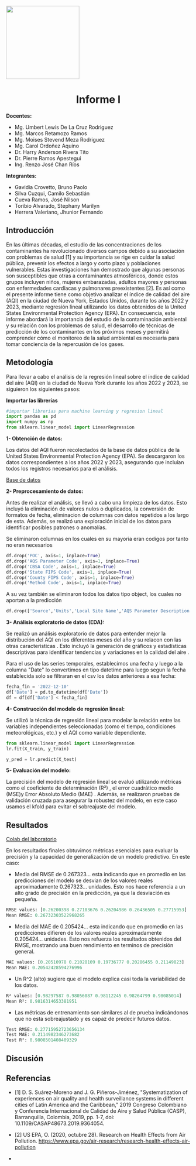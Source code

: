 <p align="left">
  <img src="https://seeklogo.com/images/U/u-cayetano-heredia-logo-CA435ADF8C-seeklogo.com.png" width="200">
  <h1 align="center">Informe I</h1>
</p>
 
<strong>Docentes:</strong>
- Mg. Umbert Lewis De La Cruz Rodriguez 
- Mg. Marcos Retamozo Ramos
- Mg. Moises Stevend Meza Rodriguez
- Mg. Carol Ordoñez Aquino
- Dr. Harry Anderson Rivera Tito  
- Dr. Pierre Ramos Apestegui 
- Ing. Renzo José Chan Ríos

<strong>Integrantes:</strong>
- Gavidia Crovetto, Bruno Paolo
- Silva Cuzqui, Camilo Sebastián
- Cueva Ramos, José Nilson
- Toribio Alvarado, Stephany Marilyn
- Herrera Valeriano, Jhunior Fernando 

## Introducción

En las últimas décadas, el estudio de las concentraciones de los contaminantes ha revolucionado diversos campos debido a su asociación con problemas de salud [1] y su importancia se rige en cuidar la salud pública, prevenir los efectos a largo y corto plazo y poblaciones vulnerables. Estas investigaciones han demostrado que algunas personas son susceptibles que otras a contaminantes atmosféricos, donde estos grupos incluyen niños, mujeres embarazadas, adultos mayores y personas con enfermedades cardíacas y pulmonares preexistentes [2]. Es así como el presente informe tiene como objetivo analizar el índice de calidad del aire (AQI) en la ciudad de Nueva York, Estados Unidos, durante los años 2022 y 2023, mediante regresión lineal utilizando los datos obtenidos de la United States Environmental Protection Agency (EPA). En consecuencia, este informe abordará la importancia del estudio de la contaminación ambiental y su relación con los problemas de salud, el desarrollo de técnicas de predicción de los contaminantes en los próximos meses y permitirá comprender cómo el monitoreo de la salud ambiental es necesaria para tomar conciencia de la repercusión de los gases.
 
## Metodología

Para llevar a cabo el análisis de la regresión lineal sobre el índice de calidad del aire (AQI) en la ciudad de Nueva York durante los años 2022 y 2023, se siguieron los siguientes pasos:

**Importar las librerías**

```python
#importar librerias para machine learning y regresion lineal
import pandas as pd
import numpy as np
from sklearn.linear_model import LinearRegression
```

**1- Obtención de datos:**

Los datos del AQI fueron recolectados de la base de datos pública de la United States Environmental Protection Agency (EPA). Se descargaron los datos correspondientes a los años 2022 y 2023, asegurando que incluían todos los registros necesarios para el análisis.

[Base de datos](https://github.com/stephany-toribio/IdentificadorDeMicroplasticos/tree/main/Laboratorios/Lab1/Base_de_Datos)


**2- Preprocesamiento de datos:**

Antes de realizar el análisis, se llevó a cabo una limpieza de los datos. Esto incluyó la eliminación de valores nulos o duplicados, la conversión de formatos de fecha, eliminacion de columnas con datos repetidos a los largo de esta. Además, se realizó una exploración inicial de los datos para identificar posibles patrones o anomalías.

Se eliminaron columnas en los cuales en su mayoria eran codigos por tanto no eran necesarios
```python
df.drop('POC', axis=1, inplace=True)
df.drop('AQS Parameter Code', axis=1, inplace=True)
df.drop('CBSA Code', axis=1, inplace=True)
df.drop('State FIPS Code', axis=1, inplace=True)
df.drop('County FIPS Code', axis=1, inplace=True)
df.drop('Method Code', axis=1, inplace=True)
```

A su vez también se eliminaron todos los datos tipo object, los cuales no aportan a la predicción
```python
df.drop(['Source','Units','Local Site Name','AQS Parameter Description','CBSA Name','State','County'], axis=1, inplace=True)
```


**3- Análisis exploratorio de datos (EDA):**

Se realizó un análisis exploratorio de datos para entender mejor la distribución del AQI en los diferentes meses del año  y su relacon con las otras caracteristicas . Esto incluyó la generación de gráficos y estadísticas descriptivas para identificar tendencias y variaciones en la calidad del aire .

Para el uso de las series temporales, establecimos una fecha y luego a la columna "Date" lo convertimos en tipo datetime para luego segun la fecha establecida solo se filtraran en el csv los datos anteriores a esa fecha:
```python
fecha_fin = '2022-12-10'
df['Date'] = pd.to_datetime(df['Date'])
df = df[df['Date'] < fecha_fin]
```

**4- Construcción del modelo de regresión lineal:**

Se utilizó la técnica de regresión lineal para modelar la relación entre las variables independientes seleccionadas (como el tiempo, condiciones meteorológicas, etc.) y el AQI como variable dependiente.

```python
from sklearn.linear_model import LinearRegression
lr.fit(X_train, y_train)

y_pred = lr.predict(X_test)
```

**5- Evaluación del modelo:**

La precisión del modelo de regresión lineal se evaluó utilizando métricas como el coeficiente de determinación (R²) , el error cuadrático medio (MSE)y Error Absoluto Medio (MAE) . Además, se realizaron pruebas de validación cruzada para asegurar la robustez del modelo, en este caso usamos el kfold para evitar el sobreajuste del modelo.

## Resultados
[Colab del laboratorio](https://colab.research.google.com/drive/1NUe_PaJCw6_VrwuNAMcw2oVl9_nWhxDZ?usp=sharing)

<p>En los resultados finales obtuvimos métricas esenciales para evaluar la precisión y la capacidad de generalización de un modelo predictivo. En este caso: </p>

- Media del RMSE de 0.267323... esta indicando que en promedio en las predicciones del modelo se desvian de los valores reales aproximadamente 0.267323... unidades. Esto nos hace referencia a un alto grado de precisión en la predicción, ya que la desviación es pequeña.
```python
RMSE values: [0.26200398 0.27103676 0.26204986 0.26436505 0.27715953]
Mean RMSE: 0.26732303522968265
```


- Media del MAE de 0.205424... esta indicando que en promedio en las predicciones difieren de los valores reales aproximadamente 0.205424... unidades. Esto nos refuerza los resultados obtenidos del RMSE, mostrando una buen rendimiento en terminos de precisión general.
```python
MAE values: [0.20510978 0.21028109 0.19736777 0.20286455 0.21149823]
Mean MAE: 0.20542428594276996

```
- Un R^2 (alto) sugiere que el modelo explica casi toda la variabilidad de los datos.

```python
R² values: [0.98297587 0.98056087 0.98112245 0.98264799 0.98085014]
Mean R²: 0.9816314653381951
```
- Las métricas de entrenamiento son similares al de prueba indicándonos que no esta sobreajustado y es capaz de predecir futuros datos.
```python
Test RMSE: 0.27715952723656134
Test MAE: 0.2114982346273682
Test R²: 0.9808501408409329
```


## Discusión


## Referencias
- [1] D. S. Suárez-Moreno and J. G. Piñeros-Jiménez, "Systematization of experiences on air quality and health surveillance systems in different cities of Latin America and the Caribbean," 2019 Congreso Colombiano y Conferencia Internacional de Calidad de Aire y Salud Pública (CASP), Barranquilla, Colombia, 2019, pp. 1-7, doi: 10.1109/CASAP48673.2019.9364054.
  
- [2] US EPA, O. (2020, octubre 28). Research on Health Effects from Air Pollution. https://www.epa.gov/air-research/research-health-effects-air-pollution

- 
